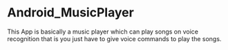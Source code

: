 # Android_MusicPlayer
This App is basically a music player which can play songs on voice recognition that is you just have to give voice commands to play the songs.
